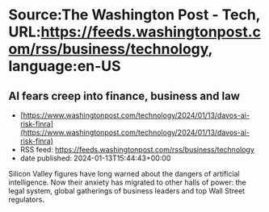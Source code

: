 # Source:The Washington Post - Tech, URL:https://feeds.washingtonpost.com/rss/business/technology, language:en-US

## AI fears creep into finance, business and law
 - [https://www.washingtonpost.com/technology/2024/01/13/davos-ai-risk-finra](https://www.washingtonpost.com/technology/2024/01/13/davos-ai-risk-finra)
 - RSS feed: https://feeds.washingtonpost.com/rss/business/technology
 - date published: 2024-01-13T15:44:43+00:00

Silicon Valley figures have long warned about the dangers of artificial intelligence. Now their anxiety has migrated to other halls of power: the legal system, global gatherings of business leaders and top Wall Street regulators.

